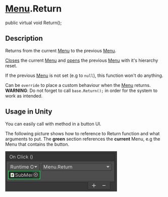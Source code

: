 # [Menu](Menu).Return

public virtual void Return();

## Description

Returns from the current [Menu](Menu) to the previous [Menu](Menu).

[Closes](Menu.Close) the current [Menu](Menu) and [opens](Menu.Open) the previous [Menu](Menu) with it's hierarchy reset.

If the previous [Menu](Menu) is not set (e.g to `null`), this function won't do anything.

Can be `override` to place a custom behaviour when the [Menu](Menu) returns.
**WARNING**: Do not forget to call `base.Return();` in order for the system to work as intended.

## Usage in Unity

You can easily call with method in a button UI.

The following picture shows how to reference to Return function and what arguments to put.
The **green** section references the **current** Menu, e.g the Menu that contains the button.

![alt text](https://github.com/benjaminhate/Unity-SimpleMenuController/raw/main/Documentation~/components/Public%20Methods/Images/Menu%20-%20Return%20button%20UI.png "Return button UI")